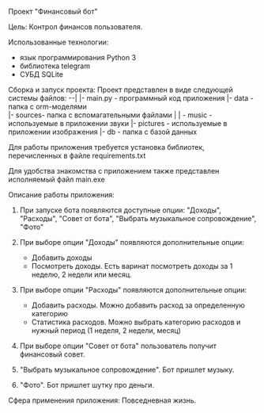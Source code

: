 Проект "Финансовый бот"


Цель: 
Контрол финансов пользователя.

Использованные технологии:
- язык программирования Python 3
- библиотека telegram
- СУБД SQLite

Сборка и запуск проекта:
Проект представлен в виде следующей системы файлов:
--|
  |- main.py   - программный код приложения
  |- data - папка с orm-моделями	
  |- sources- папка с вспомагательными файлами
     |
	 | - music - используемые в приложении звуки
	 |- pictures    - используемые в приложении изображения
  |- db - папка с базой данных

Для работы приложения требуется установка библиотек, перечисленных в файле
requirements.txt

Для удобства знакомства с приложением также представлен исполняемый файл
main.exe

Описание работы приложения:
1. При запуске бота появляются доступные опции: "Доходы", "Расходы", "Совет от бота", "Выбрать музыкальное сопровождение", "Фото"

2. При выборе опции "Доходы" появляются дополнительные опции:
   - Добавить доходы
   - Посмотреть доходы. Есть варинат посмотреть доходы за 1 неделю, 2 недели или месяц.

3. При выборе опции "Расходы" появляются дополнительные опции:
   - Добавить расходы. Можно добавить расход за определенную категорию
   - Статистика расходов. Можно выбрать категорию расходов и нужный период (1 неделя, 2 недели, месяц)

4. При выборе опции "Совет от бота" пользователь получит финансовый совет.

5. "Выбрать музыкальное сопровождение". Бот пришлет музыку. 

6. "Фото". Бот пришлет шутку про деньги.

Сфера применения приложения:
Повседневная жизнь. 